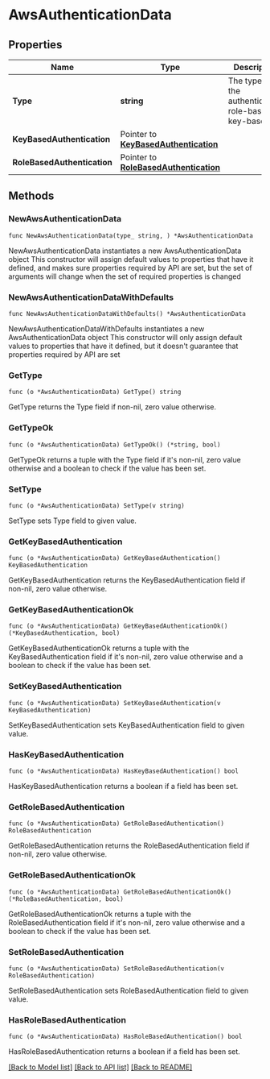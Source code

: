 # AwsAuthenticationData

## Properties

Name | Type | Description | Notes
------------ | ------------- | ------------- | -------------
**Type** | **string** | The type of the authentication: role-based or key-based. | 
**KeyBasedAuthentication** | Pointer to [**KeyBasedAuthentication**](KeyBasedAuthentication.md) |  | [optional] 
**RoleBasedAuthentication** | Pointer to [**RoleBasedAuthentication**](RoleBasedAuthentication.md) |  | [optional] 

## Methods

### NewAwsAuthenticationData

`func NewAwsAuthenticationData(type_ string, ) *AwsAuthenticationData`

NewAwsAuthenticationData instantiates a new AwsAuthenticationData object
This constructor will assign default values to properties that have it defined,
and makes sure properties required by API are set, but the set of arguments
will change when the set of required properties is changed

### NewAwsAuthenticationDataWithDefaults

`func NewAwsAuthenticationDataWithDefaults() *AwsAuthenticationData`

NewAwsAuthenticationDataWithDefaults instantiates a new AwsAuthenticationData object
This constructor will only assign default values to properties that have it defined,
but it doesn't guarantee that properties required by API are set

### GetType

`func (o *AwsAuthenticationData) GetType() string`

GetType returns the Type field if non-nil, zero value otherwise.

### GetTypeOk

`func (o *AwsAuthenticationData) GetTypeOk() (*string, bool)`

GetTypeOk returns a tuple with the Type field if it's non-nil, zero value otherwise
and a boolean to check if the value has been set.

### SetType

`func (o *AwsAuthenticationData) SetType(v string)`

SetType sets Type field to given value.


### GetKeyBasedAuthentication

`func (o *AwsAuthenticationData) GetKeyBasedAuthentication() KeyBasedAuthentication`

GetKeyBasedAuthentication returns the KeyBasedAuthentication field if non-nil, zero value otherwise.

### GetKeyBasedAuthenticationOk

`func (o *AwsAuthenticationData) GetKeyBasedAuthenticationOk() (*KeyBasedAuthentication, bool)`

GetKeyBasedAuthenticationOk returns a tuple with the KeyBasedAuthentication field if it's non-nil, zero value otherwise
and a boolean to check if the value has been set.

### SetKeyBasedAuthentication

`func (o *AwsAuthenticationData) SetKeyBasedAuthentication(v KeyBasedAuthentication)`

SetKeyBasedAuthentication sets KeyBasedAuthentication field to given value.

### HasKeyBasedAuthentication

`func (o *AwsAuthenticationData) HasKeyBasedAuthentication() bool`

HasKeyBasedAuthentication returns a boolean if a field has been set.

### GetRoleBasedAuthentication

`func (o *AwsAuthenticationData) GetRoleBasedAuthentication() RoleBasedAuthentication`

GetRoleBasedAuthentication returns the RoleBasedAuthentication field if non-nil, zero value otherwise.

### GetRoleBasedAuthenticationOk

`func (o *AwsAuthenticationData) GetRoleBasedAuthenticationOk() (*RoleBasedAuthentication, bool)`

GetRoleBasedAuthenticationOk returns a tuple with the RoleBasedAuthentication field if it's non-nil, zero value otherwise
and a boolean to check if the value has been set.

### SetRoleBasedAuthentication

`func (o *AwsAuthenticationData) SetRoleBasedAuthentication(v RoleBasedAuthentication)`

SetRoleBasedAuthentication sets RoleBasedAuthentication field to given value.

### HasRoleBasedAuthentication

`func (o *AwsAuthenticationData) HasRoleBasedAuthentication() bool`

HasRoleBasedAuthentication returns a boolean if a field has been set.


[[Back to Model list]](../README.md#documentation-for-models) [[Back to API list]](../README.md#documentation-for-api-endpoints) [[Back to README]](../README.md)


